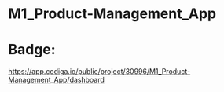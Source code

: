 # M1_Product-Management_App

# Badge:
https://app.codiga.io/public/project/30996/M1_Product-Management_App/dashboard
